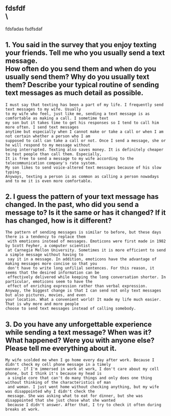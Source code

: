 ## fdsfdf<br>\
fdsfadas
fsdfsdaf


## 1. You said in the survey that you enjoy texting your friends. Tell me who you usually send a text message.<br>How often do you send them and when do you usually send them? Why do you usually text them? Describe your typical routine of sending text messages as much detail as possible.
```
I must say that texting has been a part of my life. I frequently send text messages to my wife. Usually
to my wife who feel, just like me, sending a text message is as comfortable as making a call. I sometime text
my son but it takes time to get his responses so I tend to call him more often. I send text messages
anytime but especially when I cannot make or take a call or when I am not certain whether a person who I am
supposed to call can take a call or not. Once I send a message, she or he will respond to my message without
being interrupted. Texting also saves money. It is definitely cheaper to text people than call them. Especially,
It is free to send a message to my wife according to the telecommunication company's rate system.
My son likes to send voice-altered text messages because of his slow typing.
Anyways, texting a person is as common as calling a person nowadays and to me it is even more comfortable.
```

## 2. I guess the pattern of your text message has changed. In the past, who did you send a message to? Is it the same or has it changed? If it has changed, how is it different?
```
The pattern of sending messages is similar to before, but these days there is a tendency to replace them
 with emoticons instead of messages. Emoticons were first made in 1982 by Scott Feyher, a computer scientist
 at Carnegie Mellon University. Sometimes it is more efficient to send a simple message without having to 
 say it in a message. In addition, emoticons have the advantage of making messages more concise so that you
 don't have to write long unfilial sentences. For this reason, it seems that the desired information can be
 effectively delivered while keeping the long conversation shorter. In particular, emoticons seem to have the
 effect of enriching expression rather than verbal expression.
Anyway, the biggest change is that I can send not only text messages but also pictures, movies, and even
your location. What a convenient world! It made my life much easier. That is why more and more people
choose to send text messages instead of calling somebody.
```

## 3. Do you have any unforgettable experience while sending a text message? When was it? What happened? Were you with anyone else? Please tell me everything about it.

```
My wife scolded me when I go home every day after work. Because I didn't check my cell phone message in a timely
manner. If I'm immersed in work at work, I don't care about my cell phone, but I think it's because my head is
 a single core that can't do many things and only does one thing without thinking of the characteristics of man
 and woman. I just went home without checking anything, but my wife was disappointed why I didn't check the
 message. She was asking what to eat for dinner, but she was disappointed that she just chose what she wanted
 because I didn't answer. After that, I try to check it often during breaks at work.
 ```
